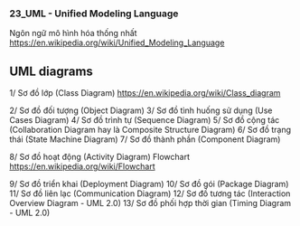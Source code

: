 ### 23_UML - Unified Modeling Language

Ngôn ngữ mô hình hóa thống nhất
https://en.wikipedia.org/wiki/Unified_Modeling_Language

## UML diagrams
1/ Sơ đồ lớp (Class Diagram)
    https://en.wikipedia.org/wiki/Class_diagram

2/ Sơ đồ đối tượng (Object Diagram)
3/ Sơ đồ tình huống sử dụng (Use Cases Diagram)
4/ Sơ đồ trình tự (Sequence Diagram)
5/ Sơ đồ cộng tác (Collaboration Diagram hay là Composite Structure Diagram)
6/ Sơ đồ trạng thái (State Machine Diagram)
7/ Sơ đồ thành phần (Component Diagram)

8/ Sơ đồ hoạt động (Activity Diagram)
    Flowchart
    https://en.wikipedia.org/wiki/Flowchart

9/ Sơ đồ triển khai (Deployment Diagram)
10/ Sơ đồ gói (Package Diagram)
11/ Sơ đồ liên lạc (Communication Diagram)
12/ Sơ đồ tương tác (Interaction Overview Diagram - UML 2.0)
13/ Sơ đồ phối hợp thời gian (Timing Diagram - UML 2.0)
